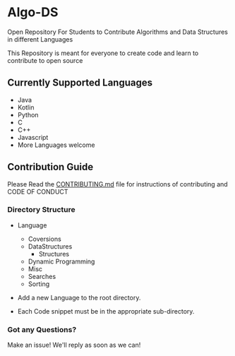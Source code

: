 # Algo-DS

Open Repository For Students to Contribute Algorithms and Data Structures in different Languages

This Repository is meant for everyone to create code and learn to contribute to open source

## Currently Supported Languages

- Java
- Kotlin
- Python
- C
- C++
- Javascript
- More Languages welcome

## Contribution Guide

Please Read the [CONTRIBUTING.md](CONTRIBUTING.md) file for instructions of contributing and CODE OF CONDUCT

### Directory Structure

- Language
  - Coversions
  - DataStructures
    - Structures
  - Dynamic Programming
  - Misc
  - Searches
  - Sorting

- Add a new Language to the root directory.
- Each Code snippet must be in the appropriate sub-directory.

### Got any Questions?

Make an issue! We'll reply as soon as we can!